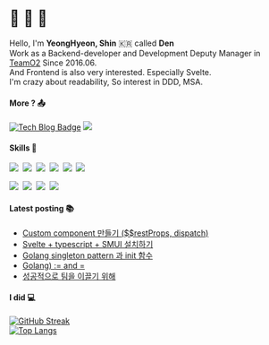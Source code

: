 # 👊 👀 👊 

Hello, I'm **YeongHyeon, Shin** 🇰🇷 called **Den**  
Work as a Backend-developer and Development Deputy Manager in [TeamO2](http://teamo2.kr) Since 2016.06.  
And Frontend is also very interested. Especially Svelte.  
I'm crazy about readability, So interest in DDD, MSA.

#### More ? 📤	
[![Tech Blog Badge](https://img.shields.io/badge/dev-blog-lightgrey?style=flat-square)](https://den-shin.tistory.com)
[<img src="https://img.shields.io/badge/Gmail-EA4335?style=flat-square&logo=Gmail&logoColor=white"/>](mailto:den.shin.dev@gmail.com)

#### Skills 👤

<img src="https://img.shields.io/badge/NestJS-E0234E?style=flat-square&logo=NestJS&logoColor=white"/>&nbsp;
<img src="https://img.shields.io/badge/TypeScript-3178C6?style=flat-square&logo=TypeScript&logoColor=white"/>&nbsp;
<img src="https://img.shields.io/badge/Go-00ADD8?style=flat-square&logo=Go&logoColor=white"/>&nbsp;
<img src="https://img.shields.io/badge/PHP-777BB4?style=flat-square&logo=PHP&logoColor=white"/>&nbsp;
<img src="https://img.shields.io/badge/React-61DAFB?style=flat-square&logo=React&logoColor=white"/>&nbsp;
<img src="https://img.shields.io/badge/Svelte-FF3E00?style=flat-square&logo=Svelte&logoColor=white"/>&nbsp;

<img src="https://img.shields.io/badge/MySQL-4479A1?style=flat-square&logo=MySQL&logoColor=white"/>&nbsp;
<img src="https://img.shields.io/badge/PostgreSQL-4169E1?style=flat-square&logo=PostgreSQL&logoColor=white"/>&nbsp;
<img src="https://img.shields.io/badge/GraphQL-E10098?style=flat-square&logo=GraphQL&logoColor=white"/>&nbsp;
<img src="https://img.shields.io/badge/Docker-2496ED?style=flat-square&logo=Docker&logoColor=white"/>&nbsp;

#### Latest posting 📚
<!-- BLOG-POST-LIST:START -->
- [Custom component 만들기 &lpar;$$restProps, dispatch&rpar;](https://den-shin.tistory.com/76)
- [Svelte + typescript + SMUI 설치하기](https://den-shin.tistory.com/75)
- [Golang singleton pattern 과 init 함수](https://den-shin.tistory.com/74)
- [Golang&rpar; := and =](https://den-shin.tistory.com/73)
- [성공적으로 팀을 이끌기 위해](https://den-shin.tistory.com/72)
<!-- BLOG-POST-LIST:END -->

#### I did 💻
[![GitHub Streak](http://github-readme-streak-stats.herokuapp.com?user=shinYeongHyeon&theme=onedark)](https://git.io/streak-stats)   
[![Top Langs](https://github-readme-stats.vercel.app/api/top-langs/?username=shinYeongHyeon&hide=html,css&layout=compact&langs_count=10&exclude_repo=shinYeongHyeon.github.io&theme=onedark)](https://github.com/anuraghazra/github-readme-stats)
